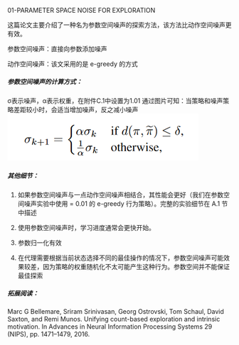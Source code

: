01-PARAMETER SPACE NOISE FOR EXPLORATION

这篇论文主要介绍了一种名为参数空间噪声的探索方法，该方法比动作空间噪声更有效。

参数空间噪声：直接向参数添加噪声

动作空间噪声：该文采用的是 e-greedy 的方式

##### 参数空间噪声的计算方式：
σ表示噪声，α表示权重，在附件C.1中设置为1.01
通过图片可知：当策略和噪声策略差距较小时，会适当增加噪声，反之减小噪声
![alt text](image.png)


##### 其他细节：
1. 如果参数空间噪声与一点动作空间噪声相结合，其性能会更好（我们在参数空间噪声实验中使用 = 0.01 的 e-greedy 行为策略）。完整的实验细节在 A.1 节中描述

2. 使用参数空间噪声时，学习进度通常会更快开始。

3. 参数归一化有效

4. 在代理需要根据当前状态选择不同的最佳操作的情况下，参数空间噪声可能效果较差，因为策略的权重随机化不太可能产生这种行为。参数空间并不能保证最佳探索

##### 拓展阅读：
Marc G Bellemare, Sriram Srinivasan, Georg Ostrovski, Tom Schaul, David Saxton, and Remi Munos. Unifying count-based exploration and intrinsic motivation. In Advances in Neural Information Processing Systems 29 (NIPS), pp. 1471–1479, 2016.